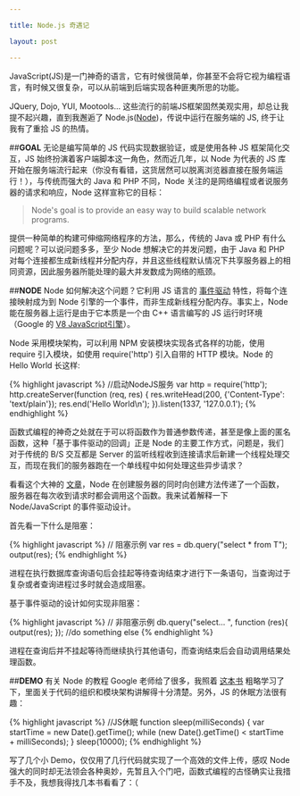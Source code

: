 ```yaml
---

title: Node.js 奇遇记

layout: post

---
```

JavaScript(JS)是一门神奇的语言，它有时候很简单，你甚至不会将它视为编程语言，有时候又很复杂，可以从前端到后端实现各种匪夷所思的功能。

JQuery, Dojo, YUI, Mootools... 这些流行的前端JS框架固然美观实用，却总让我提不起兴趣，直到我邂逅了 Node.js([Node][1])，传说中运行在服务端的 JS, 终于让我有了重拾 JS 的热情。

##**GOAL**
无论是编写简单的 JS 代码实现数据验证，或是使用各种 JS 框架简化交互，JS 始终扮演着客户端脚本这一角色，然而近几年，以 Node 为代表的 JS 库开始在服务端流行起来（你没有看错，这货居然可以脱离浏览器直接在服务端运行！），与传统而强大的 Java 和 PHP 不同，Node 关注的是网络编程或者说服务器的请求和响应，Node 这样宣称它的目标：

>Node's goal is to provide an easy way to build scalable network programs.

提供一种简单的构建可伸缩网络程序的方法，那么，传统的 Java 或 PHP 有什么问题呢？可以说问题多多，至少 Node 想解决它的并发问题，由于 Java 和 PHP 对每个连接都生成新线程并分配内存，并且这些线程默认情况下共享服务器上的相同资源，因此服务器所能处理的最大并发数成为网络的瓶颈。

##**NODE**
Node 如何解决这个问题？它利用 JS 语言的 [事件驱动][2] 特性，将每个连接映射成为到 Node 引擎的一个事件，而非生成新线程分配内存。事实上，Node 能在服务器上运行是由于它本质是一个由 C++ 语言编写的 JS 运行时环境（Google 的 [V8 JavaScript引擎][3]）。

Node 采用模块架构，可以利用 NPM 安装模块实现各式各样的功能，使用 require 引入模块，如使用 require('http') 引入自带的 HTTP 模块。Node 的 Hello World 长这样:

{% highlight javascript %}
//启动NodeJS服务
var http = require('http');
http.createServer(function (req, res) {
  res.writeHead(200, {'Content-Type': 'text/plain'});
  res.end('Hello World\n');
}).listen(1337, '127.0.0.1');
{% endhighlight %}

函数式编程的神奇之处就在于可以将函数作为普通参数传递，甚至是像上面的匿名函数，这种「基于事件驱动的回调」正是 Node 的主要工作方式，问题是，我们对于传统的 B/S 交互都是 Server 的监听线程收到连接请求后新建一个线程处理交互，而现在我们的服务器跑在一个单线程中如何处理这些异步请求？

看看这个大神的 [文章][4]，Node 在创建服务器的同时向创建方法传递了一个函数，服务器在每次收到请求时都会调用这个函数。我来试着解释一下 Node/JavaScript 的事件驱动设计。

首先看一下什么是阻塞：

{% highlight javascript %}
// 阻塞示例
var res = db.query("select * from T");
output(res);
{% endhighlight %}

进程在执行数据库查询语句后会挂起等待查询结束才进行下一条语句，当查询过于复杂或者查询进程过多时就会造成阻塞。

基于事件驱动的设计如何实现非阻塞：

{% highlight javascript %}
// 非阻塞示例
db.query("select... ", function (res){
    output(res);
});
//do something else
{% endhighlight %}

进程在查询后并不挂起等待而继续执行其他语句，而查询结束后会自动调用结果处理函数。

##**DEMO**
有关 Node 的教程 Google 老师给了很多，我照着 [这本书][5] 粗略学习了下，里面关于代码的组织和模块架构讲解得十分清楚。另外，JS 的休眠方法很有趣：

{% highlight javascript %}
//JS休眠
function sleep(milliSeconds) {
    var startTime = new Date().getTime();
    while (new Date().getTime() < startTime + milliSeconds);
}
sleep(10000);
{% endhighlight %}

写了几个小 Demo，仅仅用了几行代码就实现了一个高效的文件上传，感叹 Node 强大的同时却无法领会各种奥妙，先暂且入个门吧，函数式编程的古怪确实让我措手不及，我想我得找几本书看看了：（

[1]:http://nodejs.org/
[2]:http://en.wikipedia.org/wiki/Event-driven_programming
[3]:http://code.google.com/p/v8/
[4]:http://debuggable.com/posts/understanding-node-js:4bd98440-45e4-4a9a-8ef7-0f7ecbdd56cb
[5]:http://www.nodebeginner.org/index-zh-cn.html